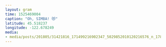 ```yaml
---
layout: gram
time: 1525469004
caption: "Oh, SIMBA! 😻"
latitude: 45.518237
longitude: -122.678249
media:
- media/posts/201805/31421816_171499216902347_5029852010120216576_n_17865742528246366.jpg
---
```

